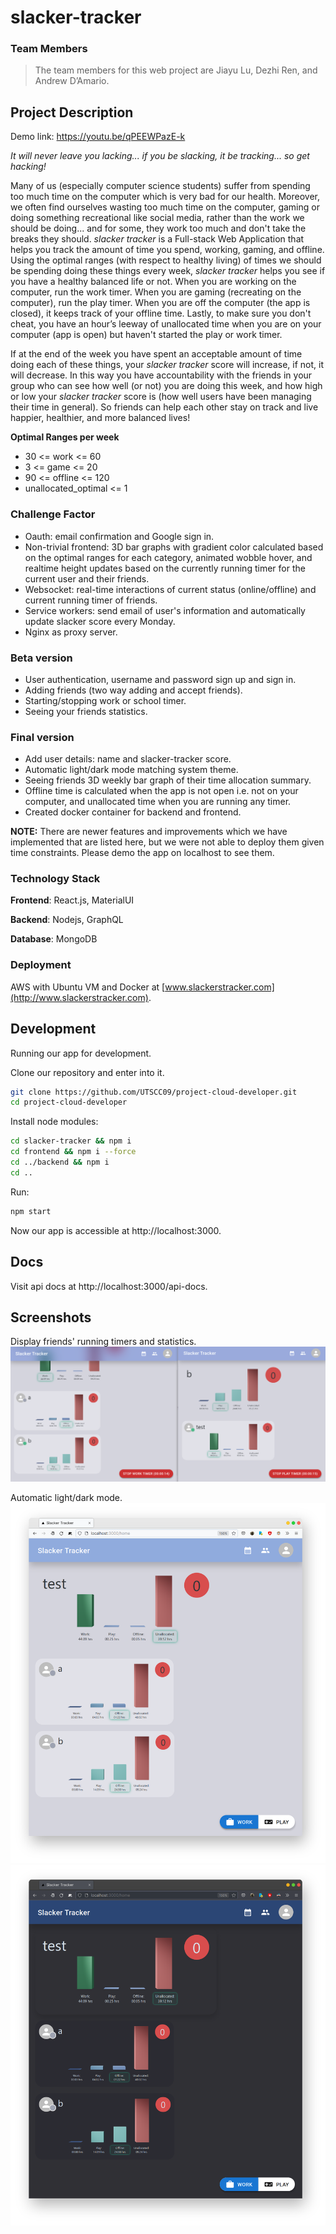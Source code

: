 # slacker-tracker

### Team Members

> The team members for this web project are Jiayu Lu, Dezhi Ren, and Andrew D’Amario.

## Project Description

Demo link: https://youtu.be/qPEEWPazE-k

*It will never leave you lacking... if you be slacking, it be tracking... so get hacking!*

Many of us (especially computer science students) suffer from spending too much time on the computer which is very bad for our health. Moreover, we often find ourselves wasting too much time on the computer, gaming or doing something recreational like social media, rather than the work we should be doing... and for some, they work too much and don't take the breaks they should. *slacker tracker* is a Full-stack Web Application that helps you track the amount of time you spend, working, gaming, and offline. Using the optimal ranges (with respect to healthy living) of times we should be spending doing these things every week, *slacker tracker* helps you see if you have a healthy balanced life or not. When you are working on the computer, run the work timer. When you are gaming (recreating on the computer), run the play timer. When you are off the computer (the app is closed), it keeps track of your offline time. Lastly, to make sure you don't cheat, you have an hour’s leeway of unallocated time when you are on your computer (app is open) but haven't started the play or work timer.

If at the end of the week you have spent an acceptable amount of time doing each of these things, your *slacker tracker* score will increase, if not, it will decrease. In this way you have accountability with the friends in your group who can see how well (or not) you are doing this week, and how high or low your *slacker tracker* score is (how well users have been managing their time in general). So friends can help each other stay on track and live happier, healthier, and more balanced lives!

**Optimal Ranges per week**

- 30 <= work <= 60
- 3 <= game <= 20
- 90 <= offline <= 120
- unallocated_optimal <= 1

### Challenge Factor

* Oauth: email confirmation and Google sign in.
* Non-trivial frontend: 3D bar graphs with gradient color calculated based on the optimal ranges for each category, animated wobble hover, and realtime height updates based on the currently running timer for the current user and their friends.
* Websocket: real-time interactions of current status (online/offline) and current running timer of friends.
* Service workers: send email of user's information and automatically update slacker score every Monday.
* Nginx as proxy server.

### Beta version

* User authentication, username and password sign up and sign in.
* Adding friends (two way adding and accept friends).
* Starting/stopping work or school timer.
* Seeing your friends statistics.

### Final version

* Add user details: name and slacker-tracker score.
* Automatic light/dark mode matching system theme.
* Seeing friends 3D weekly bar graph of their time allocation summary.
* Offline time is calculated when the app is not open i.e. not on your computer, and unallocated time when you are running any timer.
* Created docker container for backend and frontend.

**NOTE:** There are newer features and improvements which we have implemented that are listed here, but we were not able to deploy them given time constraints. Please demo the app on localhost to see them.

### Technology Stack

**Frontend**: React.js, MaterialUI

**Backend**: Nodejs, GraphQL

**Database**: MongoDB

### Deployment

AWS with Ubuntu VM and Docker at [www.slackerstracker.com](http://www.slackerstracker.com).

## Development

Running our app for development.

Clone our repository and enter into it.
```sh
git clone https://github.com/UTSCC09/project-cloud-developer.git
cd project-cloud-developer
```

Install node modules:
```sh
cd slacker-tracker && npm i
cd frontend && npm i --force
cd ../backend && npm i
cd ..
```

Run:
```sh
npm start
```

Now our app is accessible at http://localhost:3000.

## Docs

Visit api docs at http://localhost:3000/api-docs.

## Screenshots

Display friends' running timers and statistics.
![](slacker-tracker/media/Screenshot%20from%202022-08-03%2023-11-19.png)

Automatic light/dark mode.
![](slacker-tracker/media/Screenshot%20from%202022-08-03%2023-09-00.png)
![](slacker-tracker/media/Screenshot%20from%202022-08-03%2023-08-37.png)
